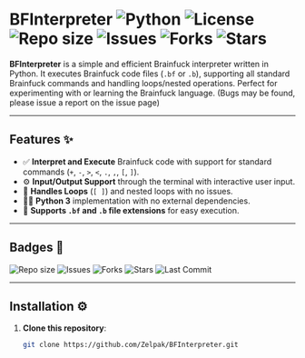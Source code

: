 # **BFInterpreter** ![Python](https://img.shields.io/badge/Python-3.x-blue.svg) ![License](https://img.shields.io/badge/License-MIT-green.svg) ![Repo size](https://img.shields.io/github/repo-size/Zelpak/BFInterpreter?color=blue&label=Repo%20Size&style=flat-square) ![Issues](https://img.shields.io/github/issues/Zelpak/BFInterpreter?style=flat-square) ![Forks](https://img.shields.io/github/forks/Zelpak/BFInterpreter?style=flat-square) ![Stars](https://img.shields.io/github/stars/Zelpak/BFInterpreter?style=flat-square)

**BFInterpreter** is a simple and efficient Brainfuck interpreter written in Python. It executes Brainfuck code files (`.bf` or `.b`), supporting all standard Brainfuck commands and handling loops/nested operations. Perfect for experimenting with or learning the Brainfuck language. (Bugs may be found, please issue a report on the issue page)

---

## **Features** ✨

- ✅ **Interpret and Execute** Brainfuck code with support for standard commands (`+`, `-`, `>`, `<`, `.`, `,`, `[`, `]`).
- ⚙️ **Input/Output Support** through the terminal with interactive user input.
- 🔁 **Handles Loops** (`[ ]`) and nested loops with no issues.
- 🧑‍💻 **Python 3** implementation with no external dependencies.
- 📝 **Supports `.bf` and `.b` file extensions** for easy execution.

---

## **Badges** 📛

![Repo size](https://img.shields.io/github/repo-size/Zelpak/BFInterpreter?color=blue&label=Repo%20Size&style=flat-square)
![Issues](https://img.shields.io/github/issues/Zelpak/BFInterpreter?style=flat-square)
![Forks](https://img.shields.io/github/forks/Zelpak/BFInterpreter?style=flat-square)
![Stars](https://img.shields.io/github/stars/Zelpak/BFInterpreter?style=flat-square)
![Last Commit](https://img.shields.io/github/last-commit/Zelpak/BFInterpreter?style=flat-square)

---

## **Installation** ⚙️

1. **Clone this repository**:
   ```bash
   git clone https://github.com/Zelpak/BFInterpreter.git

